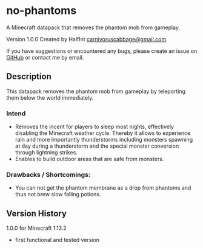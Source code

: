 # no-phantoms
A Minecraft datapack that removes the phantom mob from gameplay.

Version 1.0.0
Created by HalfInt <carnivoruscabbage@gmail.com>.

If you have suggestions or encountered any bugs, please create an issue on [GitHub](https://github.com/HalfInt/no-phantoms/issues) or contact me by email.

## Description
This datapack removes the phantom mob from gameplay by teleporting them below the world immediately.

### Intend
- Removes the incent for players to sleep most nights, effectively disabling the Minecraft weather cycle. Thereby it allows to experience rain and more importantly thunderstorms including monsters spawning at day during a thunderstorm and the special monster conversion through lightning strikes.
- Enables to build outdoor areas that are safe from monsters.

### Drawbacks / Shortcomings:
- You can not get the phantom membrane as a drop from phantoms and thus not brew slow falling potions.

## Version History
1.0.0 for Minecraft 1.13.2
- first functional and tested version
